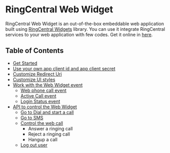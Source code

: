 # RingCentral Web Widget

RingCentral Web Widget is an out-of-the-box embeddable web application built using [RingCentral Widgets](https://github.com/ringcentral/ringcentral-js-widgets) library. You can use it integrate RingCentral services to your web application with few codes. Get it online in [here](https://ringcentral.github.io/ringcentral-web-widget/).

## Table of Contents

* [Get Started](get-started.md)
* [Use your own app client id and app client secret](config-client-id-and-secret.md)
* [Customize Redirect Uri](customize-redirect-uri.md)
* [Customize UI styles](customize-ui-styles.md)
* [Work with the Web Widget event](widget-event.md)
  * [Web phone call event](widget-event.md#web-phone-call-event)
  * [Active Call event](widget-event.md#active-call-event)
  * [Login Status event](widget-event.md#login-status-event)
* [API to control the Web Widget](control-widget.md)
  * [Go to Dial and start a call](control-widget.md#go-to-dial-and-start-a-call)
  * [Go to SMS](control-widget.md#go-to-sms-page)
  * [Control the web call](control-widget.md#control-the-web-call)
    * Answer a ringing call
    * Reject a ringing call
    * Hangup a call
  * [Log out user](control-widget.md#log-out-user)
